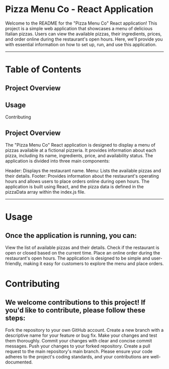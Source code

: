 
# Pizza Menu Co - React Application
Welcome to the README for the "Pizza Menu Co" React application! This project is a simple web application that showcases a menu of delicious Italian pizzas. Users can view the available pizzas, their ingredients, prices, and order online during the restaurant's open hours. Here, we'll provide you with essential information on how to set up, run, and use this application.

---

# Table of Contents
Project Overview
-
Usage
-
Contributing

## Project Overview
The "Pizza Menu Co" React application is designed to display a menu of pizzas available at a fictional pizzeria. It provides information about each pizza, including its name, ingredients, price, and availability status. The application is divided into three main components:

Header: Displays the restaurant name.
Menu: Lists the available pizzas and their details.
Footer: Provides information about the restaurant's operating hours and allows users to place orders online during open hours.
The application is built using React, and the pizza data is defined in the pizzaData array within the index.js file.

---

# Usage
## Once the application is running, you can:

View the list of available pizzas and their details.
Check if the restaurant is open or closed based on the current time.
Place an online order during the restaurant's open hours.
The application is designed to be simple and user-friendly, making it easy for customers to explore the menu and place orders.

# Contributing
## We welcome contributions to this project! If you'd like to contribute, please follow these steps:

Fork the repository to your own GitHub account.
Create a new branch with a descriptive name for your feature or bug fix.
Make your changes and test them thoroughly.
Commit your changes with clear and concise commit messages.
Push your changes to your forked repository.
Create a pull request to the main repository's main branch.
Please ensure your code adheres to the project's coding standards, and your contributions are well-documented.
